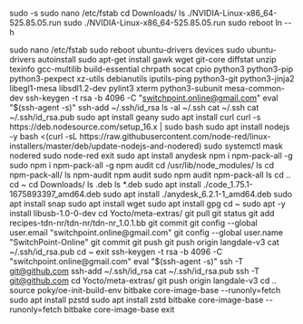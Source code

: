 sudo -s
sudo nano /etc/fstab 
cd Downloads/
ls
./NVIDIA-Linux-x86_64-525.85.05.run 
sudo ./NVIDIA-Linux-x86_64-525.85.05.run 
sudo reboot
ln --h

sudo nano /etc/fstab 
sudo reboot
ubuntu-drivers devices
sudo ubuntu-drivers autoinstall
sudo apt-get install gawk wget git-core diffstat unzip texinfo gcc-multilib build-essential chrpath socat cpio python3 python3-pip python3-pexpect xz-utils debianutils iputils-ping python3-git python3-jinja2 libegl1-mesa libsdl1.2-dev pylint3 xterm python3-subunit mesa-common-dev
ssh-keygen -t rsa -b 4096 -C "switchpoint.online@gmail.com"
eval "$(ssh-agent -s)"
ssh-add ~/.ssh/id_rsa
ls -al ~/.ssh
cat ~/.ssh
cat ~/.ssh/id_rsa.pub 
sudo apt install geany
sudo apt install curl
curl -s https://deb.nodesource.com/setup_16.x | sudo bash
sudo apt install nodejs -y
bash <(curl -sL https://raw.githubusercontent.com/node-red/linux-installers/master/deb/update-nodejs-and-nodered)
sudo systemctl mask nodered
sudo node-red
exit
sudo apt install anydesk
npm i npm-pack-all -g
sudo npm i npm-pack-all -g
npm audit
cd /usr/lib/node_modules/
ls
cd npm-pack-all/
ls
npm-audit
npm audit
sudo npm audit
npm-pack-all 
ls
cd ..
cd ~
cd Downloads/
ls .deb
ls *.deb
sudo apt install ./code_1.75.1-1675893397_amd64.deb 
sudo apt  install ./anydesk_6.2.1-1_amd64.deb 
sudo apt install snap
sudo apt install wget
sudo apt install gpg
cd ~
sudo apt -y install libusb-1.0-0-dev
cd Yocto/meta-extras/
git pull
git status
git add recipes-tdn-nr/tdn-nr/tdn-nr_1.0.1.bb 
git commit
git config --global user.email "switchpoint.online@gmail.com"
git config --global user.name "SwitchPoint-Online"
git commit
git push
git push origin langdale-v3
cat ~/.ssh/id_rsa.pub 
cd ~
exit
ssh-keygen -t rsa -b 4096 -C "switchpoint.online@gmail.com"
eval "$(ssh-agent -s)"
ssh -T git@github.com
ssh-add ~/.ssh/id_rsa
cat ~/.ssh/id_rsa.pub 
ssh -T git@github.com
cd Yocto/meta-extras/
git push origin langdale-v3
cd ..
source poky/oe-init-build-env
bitbake core-image-base --runonly=fetch
sudo apt install pzstd
sudo apt install zstd
bitbake core-image-base --runonly=fetch
bitbake core-image-base
exit
